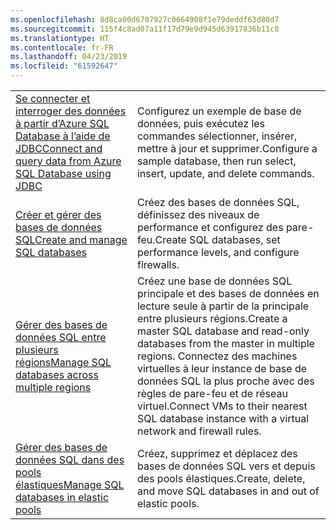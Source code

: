 ```yaml
---
ms.openlocfilehash: 8d8ca00d6707927c0664908f1e79deddf63d80d7
ms.sourcegitcommit: 115f4c8ad07a11f17d79e9d945d63917836b11c8
ms.translationtype: HT
ms.contentlocale: fr-FR
ms.lasthandoff: 04/23/2019
ms.locfileid: "61592647"
---
```

|  |  |
|---------|---------|
| <span data-ttu-id="e1a90-101">[Se connecter et interroger des données à partir d’Azure SQL Database à l’aide de JDBC][4]</span><span class="sxs-lookup"><span data-stu-id="e1a90-101">[Connect and query data from Azure SQL Database using JDBC][4]</span></span> | <span data-ttu-id="e1a90-102">Configurez un exemple de base de données, puis exécutez les commandes sélectionner, insérer, mettre à jour et supprimer.</span><span class="sxs-lookup"><span data-stu-id="e1a90-102">Configure a sample database, then run select, insert, update, and delete commands.</span></span> |
| <span data-ttu-id="e1a90-103">[Créer et gérer des bases de données SQL][1]</span><span class="sxs-lookup"><span data-stu-id="e1a90-103">[Create and manage SQL databases][1]</span></span> | <span data-ttu-id="e1a90-104">Créez des bases de données SQL, définissez des niveaux de performance et configurez des pare-feu.</span><span class="sxs-lookup"><span data-stu-id="e1a90-104">Create SQL databases, set performance levels, and configure firewalls.</span></span>|
| <span data-ttu-id="e1a90-105">[Gérer des bases de données SQL entre plusieurs régions][2]</span><span class="sxs-lookup"><span data-stu-id="e1a90-105">[Manage SQL databases across multiple regions][2]</span></span> | <span data-ttu-id="e1a90-106">Créez une base de données SQL principale et des bases de données en lecture seule à partir de la principale entre plusieurs régions.</span><span class="sxs-lookup"><span data-stu-id="e1a90-106">Create a master SQL database and read-only databases from the master in multiple regions.</span></span> <span data-ttu-id="e1a90-107">Connectez des machines virtuelles à leur instance de base de données SQL la plus proche avec des règles de pare-feu et de réseau virtuel.</span><span class="sxs-lookup"><span data-stu-id="e1a90-107">Connect VMs to their nearest SQL database instance with a virtual network and firewall rules.</span></span> | 
| <span data-ttu-id="e1a90-108">[Gérer des bases de données SQL dans des pools élastiques][3]</span><span class="sxs-lookup"><span data-stu-id="e1a90-108">[Manage SQL databases in elastic pools][3]</span></span> | <span data-ttu-id="e1a90-109">Créez, supprimez et déplacez des bases de données SQL vers et depuis des pools élastiques.</span><span class="sxs-lookup"><span data-stu-id="e1a90-109">Create, delete, and move SQL databases in and out of elastic pools.</span></span> | 

[1]: https://azure.microsoft.com/resources/samples/sql-database-java-manage-db/
[2]: https://azure.microsoft.com/resources/samples/sql-database-java-manage-sql-databases-across-regions/
[3]: ../java-sdk-manage-sql-elastic-pools.md
[4]: https://docs.microsoft.com/azure/sql-database/sql-database-connect-query-java